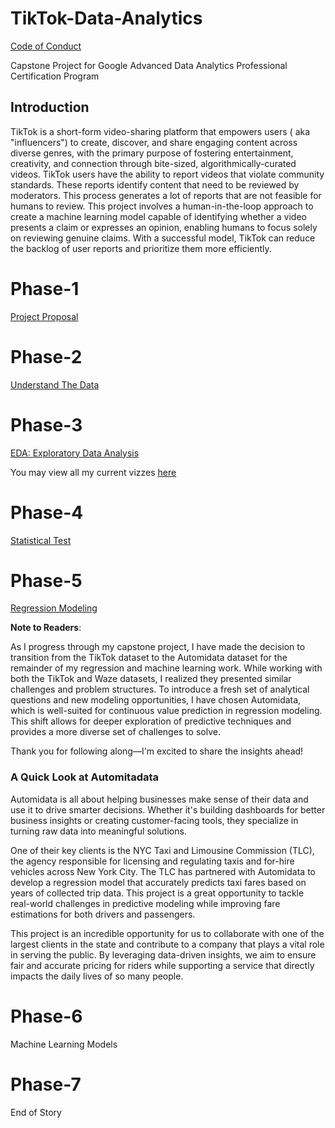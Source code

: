 # TikTok-Data-Analytics

[Code of Conduct](./CODE_OF_CONDUCT.md)

Capstone Project for Google Advanced Data Analytics Professional Certification Program

## Introduction

TikTok is a short-form video-sharing platform that empowers users ( aka "influencers") to create, discover, and share engaging content across diverse genres, with the primary purpose of fostering entertainment, creativity, and connection through bite-sized, algorithmically-curated videos.  TikTok users have the ability to report videos that violate community standards.  These reports identify content that need to be reviewed by moderators.  This process generates a lot of reports that are not feasible for humans to review.  This project involves a human-in-the-loop approach to create a machine learning model capable of identifying whether a video presents a claim or expresses an opinion, enabling humans to focus solely on reviewing genuine claims.  With a successful model, TikTok can reduce the backlog of user reports and prioritize them more efficiently.

# Phase-1

[Project Proposal](./Phase-1)

# Phase-2

[Understand The Data](./Phase-2)

# Phase-3

[EDA: Exploratory Data Analysis](./Phase-3)

You may view all my current vizzes [here](https://public.tableau.com/app/profile/rebecca.iglesias.flores/vizzes)

# Phase-4

[Statistical Test](./Phase-4)

# Phase-5

[Regression Modeling](./Phase-5)

**Note to Readers**:

As I progress through my capstone project, I have made the decision to transition from the TikTok dataset to the Automidata dataset for the remainder of my regression and machine learning work. While working with both the TikTok and Waze datasets, I realized they presented similar challenges and problem structures. To introduce a fresh set of analytical questions and new modeling opportunities, I have chosen Automidata, which is well-suited for continuous value prediction in regression modeling. This shift allows for deeper exploration of predictive techniques and provides a more diverse set of challenges to solve.

Thank you for following along—I'm excited to share the insights ahead!

### A Quick Look at Automitadata

Automidata is all about helping businesses make sense of their data and use it to drive smarter decisions. Whether it's building dashboards for better business insights or creating customer-facing tools, they specialize in turning raw data into meaningful solutions.

One of their key clients is the NYC Taxi and Limousine Commission (TLC), the agency responsible for licensing and regulating taxis and for-hire vehicles across New York City. The TLC has partnered with Automidata to develop a regression model that accurately predicts taxi fares based on years of collected trip data. This project is a great opportunity to tackle real-world challenges in predictive modeling while improving fare estimations for both drivers and passengers.

This project is an incredible opportunity for us to collaborate with one of the largest clients in the state and contribute to a company that plays a vital role in serving the public. By leveraging data-driven insights, we aim to ensure fair and accurate pricing for riders while supporting a service that directly impacts the daily lives of so many people.

# Phase-6

Machine Learning Models

# Phase-7

End of Story
